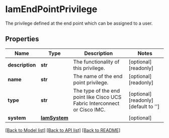 # IamEndPointPrivilege

The privilege defined at the end point which can be assigned to a user. 
## Properties
Name | Type | Description | Notes
------------ | ------------- | ------------- | -------------
**description** | **str** | The functionality of this privilege.   | [optional] [readonly] 
**name** | **str** | The name of the end point privilege.    | [optional] [readonly] 
**type** | **str** | The type of the end point like Cisco UCS Fabric Interconnect or Cisco IMC.     | [optional] [readonly] [default to '']
**system** | [**IamSystem**](.md) |  | [optional] 

[[Back to Model list]](../README.md#documentation-for-models) [[Back to API list]](../README.md#documentation-for-api-endpoints) [[Back to README]](../README.md)


